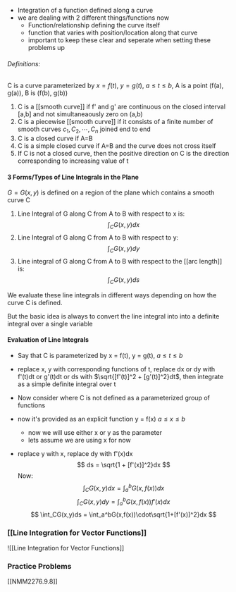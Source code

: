 - Integration of a function defined along a curve
- we are dealing with 2 different things/functions now
	- Function/relationship defining the curve itself
	- function that varies with position/location along that curve
	- important to keep these clear and seperate when setting these problems up

###### Definitions:
C is a curve parameterized by $x = f(t)$, $y = g(t)$, $a\leq t\leq b$, A is a point (f(a), g(a)), B is (f(b), g(b))
1. C is a [[smooth curve]] if f' and g' are continuous on the closed interval [a,b] and not simultaneaously zero on (a,b)
2. C is a piecewise [[smooth curve]] if it consists of a finite number of smooth curves $c_1, C_2, \cdots, C_n$ joined end to end
3. C is a closed curve if A=B
4. C is a simple closed curve if A=B and the curve does not cross itself
5. If C is not a closed curve, then the positive direction on C is the direction corresponding to increasing value of t

#### 3 Forms/Types of Line Integrals in the Plane
$G = G(x,y)$ is defined on a region of the plane which contains a smooth curve C
1. Line Integral of G along C from A to B with respect to x is:
$$ \int_C G(x,y)dx $$
2. Line Integral of G along C from A to B with respect to y:
$$ \int_C G(x,y)dy $$
3. Line integral of G along C from A to B with respect to the [[arc length]] is:
$$ \int_C G(x,y)ds $$

We evaluate these line integrals in different ways depending on how the curve C is defined.

But the basic idea is always to convert the line integral into into a definite integral over a single variable

#### Evaluation of Line Integrals
- Say that C is parameterized by x = f(t), y = g(t), $a\leq t\leq b$
- replace x, y with corresponding functions of t, replace dx or dy with f'(t)dt or g'(t)dt or ds with $\sqrt{[f'(t)]^2 + [g'(t)]^2}dt$, then integrate as a simple definite integral over t

- Now consider where C is not defined as a parameterized group of functions
- now it's provided as an explicit function y = f(x)     $a\leq x\leq b$
	- now we will use either x or y as the parameter
	- lets assume we are using x for now
- replace y with x, replace dy with f'(x)dx
$$ ds = \sqrt{1 + [f'(x)]^2}dx $$
Now:
$$ \int_C G(x,y)dx = \int_a^bG(x, f(x))dx $$
$$ \int_CG(x,y)dy = \int_a^bG(x,f(x))f'(x)dx $$
$$ \int_CG(x,y)ds = \int_a^bG(x,f(x))\cdot\sqrt{1+[f'(x)]^2}dx $$

### [[Line Integration for Vector Functions]]
![[Line Integration for Vector Functions]]

### Practice Problems
[[NMM2276.9.8]]
